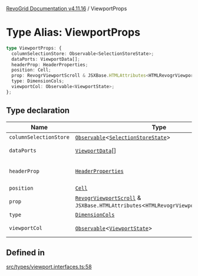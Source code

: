 [RevoGrid Documentation v4.11.16](README.md) / ViewportProps

# Type Alias: ViewportProps

```ts
type ViewportProps: {
  columnSelectionStore: Observable<SelectionStoreState>;
  dataPorts: ViewportData[];
  headerProp: HeaderProperties;
  position: Cell;
  prop: RevogrViewportScroll & JSXBase.HTMLAttributes<HTMLRevogrViewportScrollElement>;
  type: DimensionCols;
  viewportCol: Observable<ViewportState>;
};
```

## Type declaration

| Name | Type | Description | Defined in |
| ------ | ------ | ------ | ------ |
| `columnSelectionStore` | [`Observable`](TypeAlias.Observable.md)\<[`SelectionStoreState`](TypeAlias.SelectionStoreState.md)\> | - | [src/types/viewport.interfaces.ts:75](https://github.com/revolist/revogrid/blob/4a2e1c34e7e1a3d80ec42c0347cc2f82d785aa84/src/types/viewport.interfaces.ts#L75) |
| `dataPorts` | [`ViewportData`](TypeAlias.ViewportData.md)[] | viewport rows | [src/types/viewport.interfaces.ts:73](https://github.com/revolist/revogrid/blob/4a2e1c34e7e1a3d80ec42c0347cc2f82d785aa84/src/types/viewport.interfaces.ts#L73) |
| `headerProp` | [`HeaderProperties`](TypeAlias.HeaderProperties.md) | header container props | [src/types/viewport.interfaces.ts:67](https://github.com/revolist/revogrid/blob/4a2e1c34e7e1a3d80ec42c0347cc2f82d785aa84/src/types/viewport.interfaces.ts#L67) |
| `position` | [`Cell`](Interface.Cell.md) | - | [src/types/viewport.interfaces.ts:61](https://github.com/revolist/revogrid/blob/4a2e1c34e7e1a3d80ec42c0347cc2f82d785aa84/src/types/viewport.interfaces.ts#L61) |
| `prop` | [`RevogrViewportScroll`](JSX.Interface.RevogrViewportScroll.md) & `JSXBase.HTMLAttributes`\<`HTMLRevogrViewportScrollElement`\> | - | [src/types/viewport.interfaces.ts:59](https://github.com/revolist/revogrid/blob/4a2e1c34e7e1a3d80ec42c0347cc2f82d785aa84/src/types/viewport.interfaces.ts#L59) |
| `type` | [`DimensionCols`](TypeAlias.DimensionCols.md) | - | [src/types/viewport.interfaces.ts:62](https://github.com/revolist/revogrid/blob/4a2e1c34e7e1a3d80ec42c0347cc2f82d785aa84/src/types/viewport.interfaces.ts#L62) |
| `viewportCol` | [`Observable`](TypeAlias.Observable.md)\<[`ViewportState`](Interface.ViewportState.md)\> | Cols dataset | [src/types/viewport.interfaces.ts:64](https://github.com/revolist/revogrid/blob/4a2e1c34e7e1a3d80ec42c0347cc2f82d785aa84/src/types/viewport.interfaces.ts#L64) |

## Defined in

[src/types/viewport.interfaces.ts:58](https://github.com/revolist/revogrid/blob/4a2e1c34e7e1a3d80ec42c0347cc2f82d785aa84/src/types/viewport.interfaces.ts#L58)
